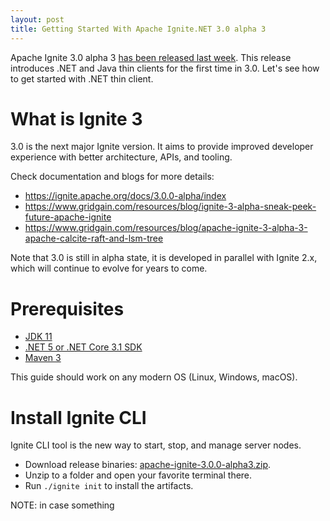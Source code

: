```yaml
---
layout: post
title: Getting Started With Apache Ignite.NET 3.0 alpha 3
---
```


Apache Ignite 3.0 alpha 3 [has been released last week](https://lists.apache.org/thread.html/r762caa7fe3f52f2faaae660024bb52de17b6f06eacba695b229d847d%40%3Cdev.ignite.apache.org%3E). 
This release introduces .NET and Java thin clients for the first time in 3.0. 
Let's see how to get started with .NET thin client. 


# What is Ignite 3

3.0 is the next major Ignite version. It aims to provide improved developer experience with better architecture, APIs, and tooling.

Check documentation and blogs for more details:
* https://ignite.apache.org/docs/3.0.0-alpha/index
* https://www.gridgain.com/resources/blog/ignite-3-alpha-sneak-peek-future-apache-ignite
* https://www.gridgain.com/resources/blog/apache-ignite-3-alpha-3-apache-calcite-raft-and-lsm-tree

Note that 3.0 is still in alpha state, it is developed in parallel with Ignite 2.x, which will continue to evolve for years to come.  


# Prerequisites

* [JDK 11](https://openjdk.java.net/install/)
* [.NET 5 or .NET Core 3.1 SDK](https://dotnet.microsoft.com/download/dotnet)
* [Maven 3](https://maven.apache.org/download.cgi)

This guide should work on any modern OS (Linux, Windows, macOS).


# Install Ignite CLI

Ignite CLI tool is the new way to start, stop, and manage server nodes.

* Download release binaries: [apache-ignite-3.0.0-alpha3.zip](https://www.apache.org/dyn/mirrors/mirrors.cgi?action=download&filename=ignite/3.0.0-alpha3/apache-ignite-3.0.0-alpha3.zip).
* Unzip to a folder and open your favorite terminal there.
* Run `./ignite init` to install the artifacts.

NOTE: in case something
